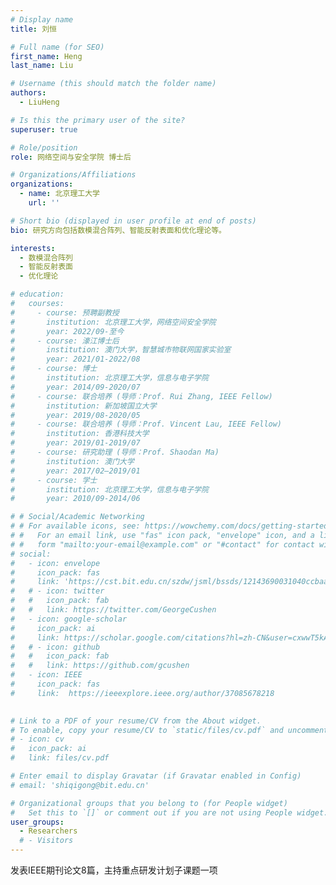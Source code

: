 ```yaml
---
# Display name
title: 刘恒

# Full name (for SEO)
first_name: Heng
last_name: Liu

# Username (this should match the folder name)
authors:
  - LiuHeng

# Is this the primary user of the site?
superuser: true

# Role/position
role: 网络空间与安全学院 博士后

# Organizations/Affiliations
organizations:
  - name: 北京理工大学
    url: ''

# Short bio (displayed in user profile at end of posts)
bio: 研究方向包括数模混合阵列、智能反射表面和优化理论等。

interests:
  - 数模混合阵列
  - 智能反射表面
  - 优化理论

# education:
#   courses:
#     - course: 预聘副教授
#       institution: 北京理工大学，网络空间安全学院
#       year: 2022/09-至今
#     - course: 濠江博士后
#       institution: 澳门大学，智慧城市物联网国家实验室
#       year: 2021/01-2022/08
#     - course: 博士
#       institution: 北京理工大学，信息与电子学院
#       year: 2014/09-2020/07
#     - course: 联合培养 (导师：Prof. Rui Zhang, IEEE Fellow)
#       institution: 新加坡国立大学
#       year: 2019/08-2020/05
#     - course: 联合培养 (导师：Prof. Vincent Lau, IEEE Fellow)
#       institution: 香港科技大学 
#       year: 2019/01-2019/07
#     - course: 研究助理 (导师：Prof. Shaodan Ma)
#       institution: 澳门大学 
#       year: 2017/02—2019/01
#     - course: 学士
#       institution: 北京理工大学，信息与电子学院
#       year: 2010/09-2014/06

# # Social/Academic Networking
# # For available icons, see: https://wowchemy.com/docs/getting-started/page-builder/#icons
# #   For an email link, use "fas" icon pack, "envelope" icon, and a link in the
# #   form "mailto:your-email@example.com" or "#contact" for contact widget.
# social:
#   - icon: envelope
#     icon_pack: fas
#     link: 'https://cst.bit.edu.cn/szdw/jsml/bssds/12143690031040ccbaad0a7c487d789f.htm'
#   # - icon: twitter
#   #   icon_pack: fab
#   #   link: https://twitter.com/GeorgeCushen
#   - icon: google-scholar
#     icon_pack: ai
#     link: https://scholar.google.com/citations?hl=zh-CN&user=cxwwT5kAAAAJ
#   # - icon: github
#   #   icon_pack: fab
#   #   link: https://github.com/gcushen
#   - icon: IEEE
#     icon_pack: fas
#     link:  https://ieeexplore.ieee.org/author/37085678218

 
# Link to a PDF of your resume/CV from the About widget.
# To enable, copy your resume/CV to `static/files/cv.pdf` and uncomment the lines below.
# - icon: cv
#   icon_pack: ai
#   link: files/cv.pdf

# Enter email to display Gravatar (if Gravatar enabled in Config)
# email: 'shiqigong@bit.edu.cn'

# Organizational groups that you belong to (for People widget)
#   Set this to `[]` or comment out if you are not using People widget.
user_groups:
  - Researchers
  # - Visitors
---
```


发表IEEE期刊论文8篇，主持重点研发计划子课题一项